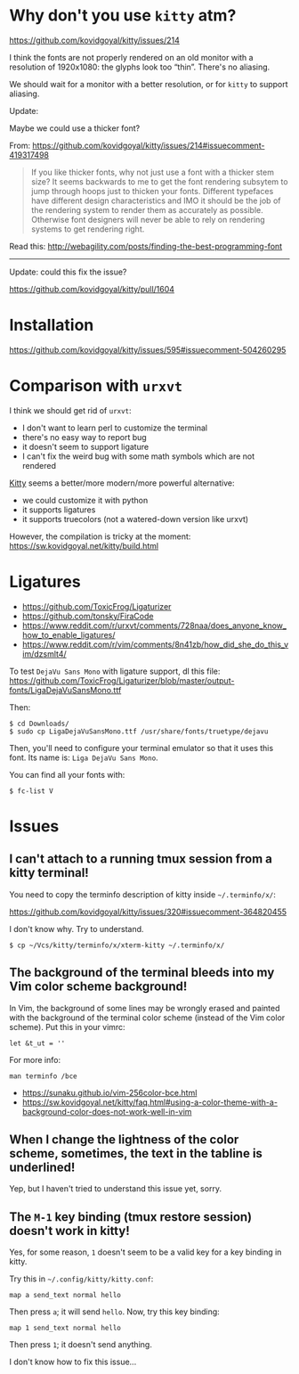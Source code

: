 # Why don't you use `kitty` atm?

<https://github.com/kovidgoyal/kitty/issues/214>

I think the fonts are not properly  rendered on an old monitor with a resolution
of 1920x1080: the glyphs look too “thin”.
There's no aliasing.

We should wait for a monitor with a better resolution, or for `kitty` to support
aliasing.

Update:

Maybe we could use a thicker font?

From: <https://github.com/kovidgoyal/kitty/issues/214#issuecomment-419317498>

   > If you like thicker fonts, why not just use a font with a thicker stem size?
   > It seems  backwards to  me to get  the font rendering  subsytem to  jump through
   > hoops just to thicken your fonts.
   > Different typefaces have  different design characteristics and IMO  it should be
   > the job of the rendering system to render them as accurately as possible.
   > Otherwise font designers will never be able  to rely on rendering systems to get
   > rendering right.

Read this: <http://webagility.com/posts/finding-the-best-programming-font>

---

Update: could this fix the issue?

<https://github.com/kovidgoyal/kitty/pull/1604>

##
# Installation

<https://github.com/kovidgoyal/kitty/issues/595#issuecomment-504260295>

# Comparison with `urxvt`

I think we should get rid of `urxvt`:

   - I don't want to learn perl to customize the terminal
   - there's no easy way to report bug
   - it doesn't seem to support ligature
   - I can't fix the weird bug with some math symbols which are not rendered

[Kitty](https://github.com/kovidgoyal/kitty) seems a better/more modern/more powerful alternative:

   - we could customize it with python
   - it supports ligatures
   - it supports truecolors (not a watered-down version like urxvt)

However, the compilation is tricky at the moment:
<https://sw.kovidgoyal.net/kitty/build.html>

# Ligatures

   - <https://github.com/ToxicFrog/Ligaturizer>
   - <https://github.com/tonsky/FiraCode>
   - <https://www.reddit.com/r/urxvt/comments/728naa/does_anyone_know_how_to_enable_ligatures/>
   - <https://www.reddit.com/r/vim/comments/8n41zb/how_did_she_do_this_vim/dzsmlt4/>

To test `DejaVu Sans Mono` with ligature support, dl this file:
<https://github.com/ToxicFrog/Ligaturizer/blob/master/output-fonts/LigaDejaVuSansMono.ttf>

Then:

    $ cd Downloads/
    $ sudo cp LigaDejaVuSansMono.ttf /usr/share/fonts/truetype/dejavu

Then, you'll need to configure your terminal emulator so that it uses this font.
Its name is: `Liga DejaVu Sans Mono`.

You can find all your fonts with:

    $ fc-list V

##
# Issues
## I can't attach to a running tmux session from a kitty terminal!

You need to copy the terminfo description of kitty inside `~/.terminfo/x/`:

<https://github.com/kovidgoyal/kitty/issues/320#issuecomment-364820455>

I don't know why.
Try to understand.

    $ cp ~/Vcs/kitty/terminfo/x/xterm-kitty ~/.terminfo/x/

## The background of the terminal bleeds into my Vim color scheme background!

In Vim, the background of some lines  may be wrongly erased and painted with the
background of the terminal color scheme (instead of the Vim color scheme).
Put this in your vimrc:

    let &t_ut = ''

For more info:

    man terminfo /bce
   - <https://sunaku.github.io/vim-256color-bce.html>
   - <https://sw.kovidgoyal.net/kitty/faq.html#using-a-color-theme-with-a-background-color-does-not-work-well-in-vim>

## When I change the lightness of the color scheme, sometimes, the text in the tabline is underlined!

Yep, but I haven't tried to understand this issue yet, sorry.

## The `M-1` key binding (tmux restore session) doesn't work in kitty!

Yes, for some reason, `1` doesn't seem to be a valid key for a key binding in kitty.

Try this in `~/.config/kitty/kitty.conf`:

    map a send_text normal hello

Then press `a`; it will send `hello`.
Now, try this key binding:

    map 1 send_text normal hello

Then press `1`; it doesn't send anything.

I don't know how to fix this issue...

